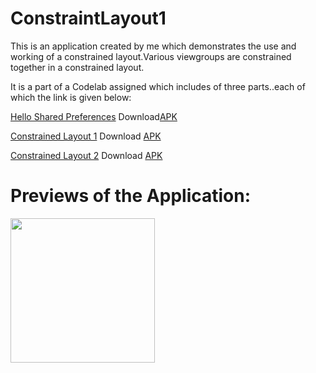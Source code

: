 # ConstraintLayout1
This is an application created by me which demonstrates the use and working of a constrained layout.Various viewgroups are constrained together in a constrained layout.

It is a part of a Codelab assigned which includes of three parts..each of which the link is given below:

[Hello Shared Preferences](https://github.com/sarthak5620/HelloShared_Preferences)    Download[APK](https://github.com/sarthak5620/HelloShared_Preferences/blob/master/helloSharedPreferences.apk)

[Constrained Layout 1](https://github.com/sarthak5620/ConstraintLayout1)    Download [APK](https://github.com/sarthak5620/ConstraintLayout1/blob/master/ConstraintLayout1.apk)

[Constrained Layout 2](https://github.com/sarthak5620/ColorMyViews)    Download [APK](https://github.com/sarthak5620/ColorMyViews/blob/master/ColorMyViews.apk)

# Previews of the Application:
<img width="231" alt="" src="https://user-images.githubusercontent.com/66621092/117609637-00105c80-b17e-11eb-8d23-28ebbdbee592.jpeg">
